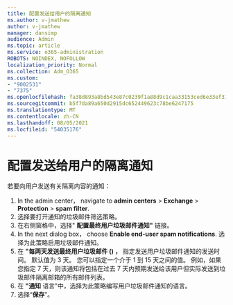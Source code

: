 ```yaml
---
title: 配置发送给用户的隔离通知
ms.author: v-jmathew
author: v-jmathew
manager: dansimp
audience: Admin
ms.topic: article
ms.service: o365-administration
ROBOTS: NOINDEX, NOFOLLOW
localization_priority: Normal
ms.collection: Adm_O365
ms.custom:
- "9002531"
- "7375"
ms.openlocfilehash: fa38d893a8bd543e87c0239f1a88d9c1caa33153ced6e33ef31c309be8989e95
ms.sourcegitcommit: b5f7da89a650d2915dc652449623c78be6247175
ms.translationtype: MT
ms.contentlocale: zh-CN
ms.lasthandoff: 08/05/2021
ms.locfileid: "54035176"
---
```

# <a name="configure-quarantine-notifications-sent-to-users"></a>配置发送给用户的隔离通知

若要向用户发送有关隔离内容的通知：

1. In the admin center， navigate to **admin centers**  >  **Exchange**  >  **Protection**  >  **spam filter**.
2. 选择要打开通知的垃圾邮件筛选策略。
3. 在右侧窗格中，选择" **配置最终用户垃圾邮件通知"** 链接。
4. In the next dialog box， choose **Enable end-user spam notifications**. 选择为此策略启用垃圾邮件通知。
5. 在 **"每两天发送最终用户垃圾邮件 () ，** 指定发送用户垃圾邮件通知的发送时间。 默认值为 3 天。 您可以指定一个介于 1 到 15 天之间的值。 例如，如果您指定 7 天，则该通知将包括在过去 7 天内预期发送给该用户但实际发送到垃圾邮件隔离邮箱的所有邮件列表。
6. 在 **"通知** 语言"中，选择为此策略编写用户垃圾邮件通知的语言。
7. 选择“**保存**”。
